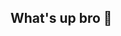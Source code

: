## What's up bro 👋

<!--
**Dmitrii20909sus/Dmitrii20909sus** is a ✨ _special_ ✨ repository because its `README.md` (this file) appears on your GitHub profile.
-  🏋‍♂️,  🥊, 💻, ☦️, 👪
- 📫 How to reach me: @dimon_chad69 (Telegram)
- ⚡ Fun fact: Kristian must make Buzzcut and Emir stinkt:)

